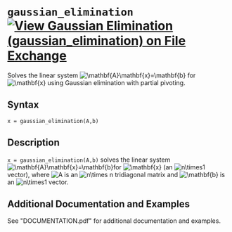 # `gaussian_elimination` [![View Gaussian Elimination (gaussian_elimination) on File Exchange](https://www.mathworks.com/matlabcentral/images/matlab-file-exchange.svg)](https://www.mathworks.com/matlabcentral/fileexchange/89306-gaussian-elimination-gaussian_elimination)

Solves the linear system <img src="https://latex.codecogs.com/svg.latex?\mathbf{A}\mathbf{x}=\mathbf{b}" title="\mathbf{A}\mathbf{x}=\mathbf{b}" /> for <img src="https://latex.codecogs.com/svg.latex?\mathbf{x}" title="\mathbf{x}" /> using Gaussian elimination with partial pivoting.


## Syntax

`x = gaussian_elimination(A,b)`


## Description
`x = gaussian_elimination(A,b)` solves the linear system <img src="https://latex.codecogs.com/svg.latex?\mathbf{A}\mathbf{x}=\mathbf{b}" title="\mathbf{A}\mathbf{x}=\mathbf{b}" />for <img src="https://latex.codecogs.com/svg.latex?\mathbf{x}" title="\mathbf{x}" /> (an <img src="https://latex.codecogs.com/svg.latex?n\times1" title="n\times1" /> vector), where <img src="https://latex.codecogs.com/svg.latex?A" title="A" /> is an <img src="https://latex.codecogs.com/svg.latex?n\times&space;n" title="n\times n" /> tridiagonal matrix and <img src="https://latex.codecogs.com/svg.latex?\mathbf{b}" title="\mathbf{b}" /> is an <img src="https://latex.codecogs.com/svg.latex?n\times1" title="n\times1" /> vector.


## Additional Documentation and Examples

See "DOCUMENTATION.pdf" for additional documentation and examples.
